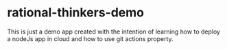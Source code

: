 # rational-thinkers-demo
This is just a demo app created with the intention of learning how to deploy a nodeJs app in cloud and how to use git actions property.
